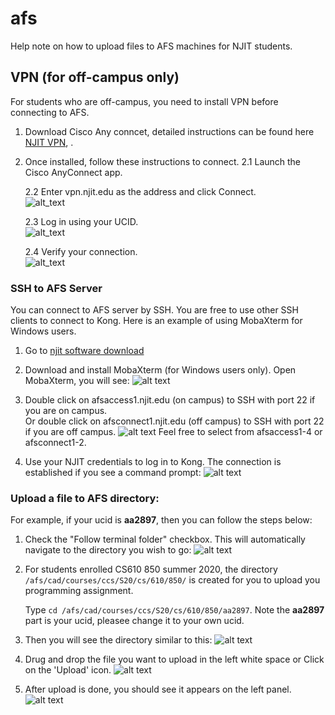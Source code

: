 # afs
Help note on how to upload files to AFS machines for NJIT students.

## VPN (for off-campus only)
For students who are off-campus, you need to install VPN before connecting to AFS. 
1. Download Cisco Any conncet, detailed instructions can be found here [NJIT VPN](https://ist.njit.edu/vpn), .
2. Once installed, follow these instructions to connect.
    2.1 Launch the Cisco AnyConnect app. 
    
    2.2 Enter vpn.njit.edu as the address and click Connect. \
        ![alt_text](images/anyconnect_1.PNG)
        
    2.3 Log in using your UCID. \
        ![alt_text](images/anyconnect_2.PNG)
        
    2.4 Verify your connection. \
        ![alt_text](images/anyconnect_3.PNG)


### SSH to AFS Server
You can connect to AFS server by SSH. 
You are free to use other SSH clients to connect to Kong. 
Here is an example of using MobaXterm for Windows users. 
1. Go to [njit software download](http://ist.njit.edu/software-available-download/)
2. Download and install MobaXterm (for Windows users only). Open MobaXterm, you will see:
    ![alt text](images/MobaXterm_1.PNG)
3. Double click on afsaccess1.njit.edu (on campus) to SSH with port 22 if you are on campus.  
   Or double click on afsconnect1.njit.edu (off campus) to SSH with port 22 if you are off campus.
    ![alt text](images/MobaXterm_2.PNG)
    Feel free to select from afsaccess1-4 or afsconnect1-2.

4. Use your NJIT credentials to log in to Kong. The connection is established if you see a command prompt:
    ![alt text](images/MobaXterm_3.PNG)
    
### Upload a file to AFS directory:
For example, if your ucid is **aa2897**, then you can follow the steps below:
1. Check the "Follow terminal folder" checkbox. This will automatically navigate to the directory you wish to go:
    ![alt text](images/MobaXterm_4.PNG)

2. For students enrolled CS610 850 summer 2020, the directory `/afs/cad/courses/ccs/S20/cs/610/850/` is created for you to upload you programming assignment. 
    
    Type `cd /afs/cad/courses/ccs/S20/cs/610/850/aa2897`. Note the **aa2897** part is your ucid, pleasee change it to your own ucid.
 
3. Then you will see the directory similar to this:
    ![alt text](images/MobaXterm_5.PNG)
    
4. Drug and drop the file you want to upload in the left white space or Click on the 'Upload' icon.
    ![alt text](images/upload_button_1.PNG)

5. After upload is done, you should see it appears on the left panel.
    ![alt text](images/upload_button_2.PNG)

